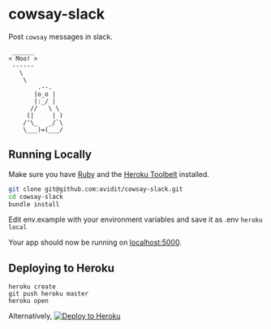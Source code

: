 # cowsay-slack

Post `cowsay` messages in slack.
```
 ______ 
< Moo! >
 ------ 
   \
    \
        .--.
       |o_o |
       |:_/ |
      //   \ \
     (|     | )
    /'\_   _/`\
    \___)=(___/
```
## Running Locally

Make sure you have [Ruby](https://www.ruby-lang.org/) and the [Heroku Toolbelt](https://toolbelt.heroku.com/) installed.

```sh
git clone git@github.com:avidit/cowsay-slack.git
cd cowsay-slack
bundle install
```
Edit env.example with your environment variables and save it as .env
`heroku local`

Your app should now be running on [localhost:5000](http://localhost:5000/).

## Deploying to Heroku

```
heroku create
git push heroku master
heroku open
```

Alternatively, [![Deploy to Heroku](https://www.herokucdn.com/deploy/button.png)](https://heroku.com/deploy)